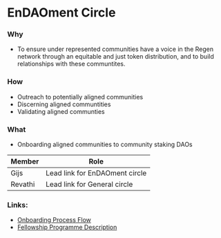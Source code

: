 # EnDAOment Circle

### Why
- To ensure under represented communities have a voice in the Regen network through an equitable and just token distribution, and to build relationships with these communtites. 

### How
- Outreach to potentially aligned communities
- Discerning aligned communtities
- Validating aligned communties

### What
- Onboarding aligned communities to community staking DAOs


| Member | Role |
|---|---|
| Gijs | Lead link for EnDAOment circle |
| Revathi | Lead link for General circle |

### Links:
- [Onboarding Process Flow](https://app.mural.co/t/regenfoundation4191/m/regenfoundation4191/1635221428124/5b089549aaeb38ea7377719e50b6632f90fbb1f4?sender=u70ef79b0a9c38c2d8ebd9946)
- [Fellowship Programme Description](https://docs.google.com/document/d/1nIVs5olwsBtX-geLpTTG0gxt_P1thhcDghi251BJWEU/edit)